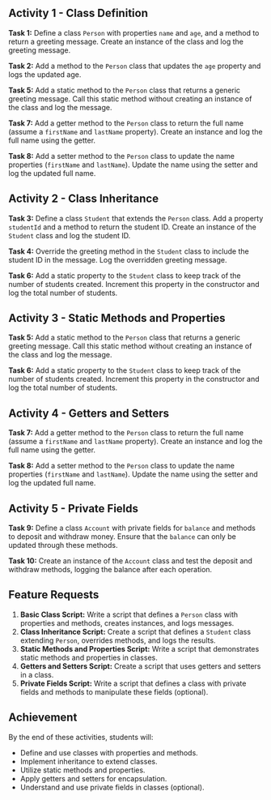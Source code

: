 ## Activity 1 - Class Definition
**Task 1:** Define a class `Person` with properties `name` and `age`, and a method to return a greeting message. Create an instance of the class and log the greeting message.

**Task 2:** Add a method to the `Person` class that updates the `age` property and logs the updated age.

**Task 5:** Add a static method to the `Person` class that returns a generic greeting message. Call this static method without creating an instance of the class and log the message.

**Task 7:** Add a getter method to the `Person` class to return the full name (assume a `firstName` and `lastName` property). Create an instance and log the full name using the getter.

**Task 8:** Add a setter method to the `Person` class to update the name properties (`firstName` and `lastName`). Update the name using the setter and log the updated full name.

## Activity 2 - Class Inheritance
**Task 3:** Define a class `Student` that extends the `Person` class. Add a property `studentId` and a method to return the student ID. Create an instance of the `Student` class and log the student ID.

**Task 4:** Override the greeting method in the `Student` class to include the student ID in the message. Log the overridden greeting message.

**Task 6:** Add a static property to the `Student` class to keep track of the number of students created. Increment this property in the constructor and log the total number of students.

## Activity 3 - Static Methods and Properties
**Task 5:** Add a static method to the `Person` class that returns a generic greeting message. Call this static method without creating an instance of the class and log the message.

**Task 6:** Add a static property to the `Student` class to keep track of the number of students created. Increment this property in the constructor and log the total number of students.

## Activity 4 - Getters and Setters
**Task 7:** Add a getter method to the `Person` class to return the full name (assume a `firstName` and `lastName` property). Create an instance and log the full name using the getter.

**Task 8:** Add a setter method to the `Person` class to update the name properties (`firstName` and `lastName`). Update the name using the setter and log the updated full name.

## Activity 5 - Private Fields
**Task 9:** Define a class `Account` with private fields for `balance` and methods to deposit and withdraw money. Ensure that the `balance` can only be updated through these methods.

**Task 10:** Create an instance of the `Account` class and test the deposit and withdraw methods, logging the balance after each operation.

## Feature Requests

1. **Basic Class Script:** Write a script that defines a `Person` class with properties and methods, creates instances, and logs messages.
2. **Class Inheritance Script:** Create a script that defines a `Student` class extending `Person`, overrides methods, and logs the results.
3. **Static Methods and Properties Script:** Write a script that demonstrates static methods and properties in classes.
4. **Getters and Setters Script:** Create a script that uses getters and setters in a class.
5. **Private Fields Script:** Write a script that defines a class with private fields and methods to manipulate these fields (optional).

## Achievement
By the end of these activities, students will:
- Define and use classes with properties and methods.
- Implement inheritance to extend classes.
- Utilize static methods and properties.
- Apply getters and setters for encapsulation.
- Understand and use private fields in classes (optional).
